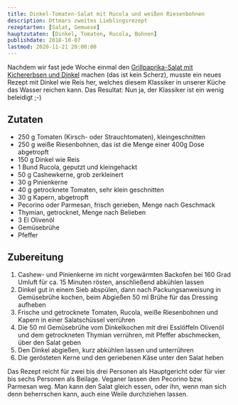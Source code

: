 ```yaml
---
title: Dinkel-Tomaten-Salat mit Rucola und weißen Riesenbohnen
description: Ottmars zweites Lieblingsrezept
rezeptarten: [Salat, Gemuese]
hauptzutaten: [Dinkel, Tomaten, Rucola, Bohnen]
publishdate: 2018-10-07
lastmod: 2020-11-21 20:00:00
---
```


Nachdem wir fast jede Woche einmal den [Grillpaprika-Salat mit Kichererbsen und Dinkel][1] machen (das ist kein Scherz), musste ein neues Rezept mit Dinkel wie Reis her, welches diesem Klassiker in unserer Küche das Wasser reichen kann. Das Resultat: Nun ja, der Klassiker ist ein wenig beleidigt ;-)


## Zutaten

- 250 g Tomaten (Kirsch- oder Strauchtomaten), kleingeschnitten
- 250 g weiße Riesenbohnen, das ist die Menge einer 400g Dose abgetropft 
- 150 g Dinkel wie Reis
- 1 Bund Rucola, geputzt und kleingehackt
- 50 g Cashewkerne, grob zerkleinert
- 30 g Pinienkerne
- 40 g getrocknete Tomaten, sehr klein geschnitten
- 30 g Kapern, abgetropft
- Pecorino oder Parmesan, frisch gerieben, Menge nach Geschmack
- Thymian, getrocknet, Menge nach Belieben
- 3 El Olivenöl
- Gemüsebrühe
- Pfeffer


## Zubereitung

1. Cashew- und Pinienkerne im nicht vorgewärmten Backofen bei 160 Grad Umluft für ca. 15 Minuten rösten, anschließend abkühlen lassen
2. Dinkel gut in einem Sieb abspülen, dann nach Packungsanweisung in Gemüsebrühe kochen, beim Abgießen 50 ml Brühe für das Dressing aufheben
3. Frische und getrocknete Tomaten, Rucola, weiße Riesenbohnen und Kapern in einer Salatschüssel verrühren
4. Die 50 ml Gemüsebrühe vom Dinkelkochen mit drei Esslöffeln Olivenöl und dem getrockneten Thymian verrühren, mit Pfeffer abschmecken, über den Salat geben
5. Den Dinkel abgießen, kurz abkühlen lassen und unterrühren
6. Die gerösteten Kerne und den geriebenen Käse unter den Salat heben

Das Rezept reicht für zwei bis drei Personen als Hauptgericht oder für vier bis sechs Personen als Beilage. Veganer lassen den Pecorino bzw. Parmesan weg. Man kann den Salat gleich essen, oder ihn, wenn man sich denn beherrschen kann, auch eine Weile durchziehen lassen.


[1]: /rezepte/grillpaprika-salat-mit-kichererbsen-und-dinkel
